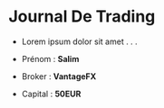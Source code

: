 # Journal De Trading  
  
- Lorem ipsum dolor sit amet . . .

- Prénom : **Salim**  
- Broker : **VantageFX**  
- Capital : **50EUR**  
